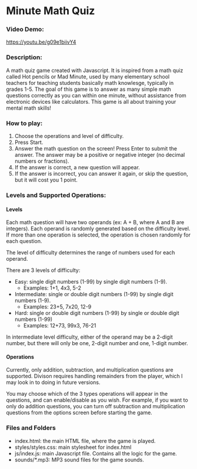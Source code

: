 # Minute Math Quiz

### Video Demo:
https://youtu.be/g09e1biivY4

### Description:
A math quiz game created with Javascript. It is inspired from a math quiz called Hot pencils or Mad Minute, used by many elementary school teachers for teaching students basically math knowlesge, typically in grades 1-5. The goal of this game is to answer as many simple math questions correctly as you can within one minute, without assistance from electronic devices like calculators. This game is all about training your mental math skills!

### How to play:
1. Choose the operations and level of difficulty.
2. Press Start.
3. Answer the math question on the screen! Press Enter to submit the answer. The answer may be a positive or negative integer (no decimal numbers or fractions).
4. If the answer is correct, a new question will appear.
5. If the answer is incorrect, you can answer it again, or skip the question, but it will cost you 1 point.

### Levels and Supported Operations:
#### Levels
Each math question will have two operands (ex: A + B, where A and B are integers). Each operand is randomly generated based on the difficulty level. If more than one operation is selected, the operation is chosen randomly for each question.

The level of difficulty determines the range of numbers used for each operand. 

There are 3 levels of difficulty:
- Easy: single digit numbers (1-99) by single digit numbers (1-9). 
    - Examples: 1+1, 4x3, 5-2
- Intermediate: single or double digit numbers (1-99) by single digit numbers (1-9).
    - Examples: 23+5, 7x20, 12-9
- Hard: single or double digit numbers (1-99) by single or double digit numbers (1-99)
    - Examples: 12+73, 99x3, 76-21 

In intermediate level difficulty, either of the operand may be a 2-digit number, but there will only be one, 2-digit number and one, 1-digit number.

#### Operations
Currently, only addition, subtraction, and multiplication questions are supported. Divison requires handling remainders from the player, which I may look in to doing in future versions.

You may choose which of the 3 types operations will appear in the questions, and can enable/disable as you wish. For example, if you want to only do addition questions, you can turn off subtraction and multiplication questions from the options screen before starting the game.

### Files and Folders
- index.html: the main HTML file, where the game is played.
- styles/styles.css: main stylesheet for index.html
- js/index.js: main Javascript file. Contains all the logic for the game.
- sounds/*.mp3: MP3 sound files for the game sounds.
